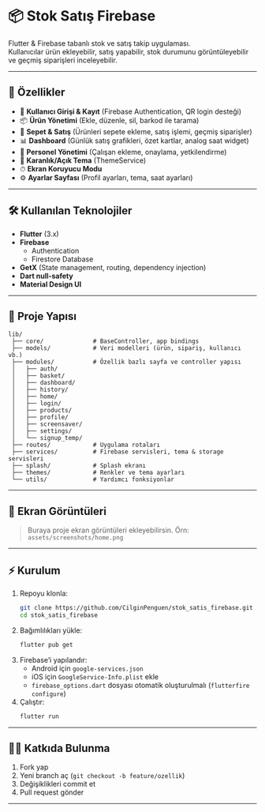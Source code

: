 
# 📦 Stok Satış Firebase

Flutter & Firebase tabanlı stok ve satış takip uygulaması.  
Kullanıcılar ürün ekleyebilir, satış yapabilir, stok durumunu görüntüleyebilir ve geçmiş siparişleri inceleyebilir.  

---

## 🚀 Özellikler
- 🔑 **Kullanıcı Girişi & Kayıt** (Firebase Authentication, QR login desteği)  
- 📦 **Ürün Yönetimi** (Ekle, düzenle, sil, barkod ile tarama)  
- 🛒 **Sepet & Satış** (Ürünleri sepete ekleme, satış işlemi, geçmiş siparişler)  
- 📊 **Dashboard** (Günlük satış grafikleri, özet kartlar, analog saat widget)  
- 👥 **Personel Yönetimi** (Çalışan ekleme, onaylama, yetkilendirme)  
- 🎨 **Karanlık/Açık Tema** (ThemeService)  
- ⏱ **Ekran Koruyucu Modu**  
- ⚙️ **Ayarlar Sayfası** (Profil ayarları, tema, saat ayarları)  

---

## 🛠 Kullanılan Teknolojiler
- **Flutter** (3.x)  
- **Firebase**  
  - Authentication  
  - Firestore Database  
- **GetX** (State management, routing, dependency injection)  
- **Dart null-safety**  
- **Material Design UI**  

---

## 📂 Proje Yapısı
```
lib/
 ├── core/              # BaseController, app bindings
 ├── models/            # Veri modelleri (ürün, sipariş, kullanıcı vb.)
 ├── modules/           # Özellik bazlı sayfa ve controller yapısı
 │   ├── auth/          
 │   ├── basket/
 │   ├── dashboard/
 │   ├── history/
 │   ├── home/
 │   ├── login/
 │   ├── products/
 │   ├── profile/
 │   ├── screensaver/
 │   ├── settings/
 │   └── signup_temp/
 ├── routes/            # Uygulama rotaları
 ├── services/          # Firebase servisleri, tema & storage servisleri
 ├── splash/            # Splash ekranı
 ├── themes/            # Renkler ve tema ayarları
 └── utils/             # Yardımcı fonksiyonlar
```

---

## 📸 Ekran Görüntüleri
> Buraya proje ekran görüntüleri ekleyebilirsin. Örn: `assets/screenshots/home.png`

---

## ⚡ Kurulum
1. Repoyu klonla:
   ```bash
   git clone https://github.com/CilginPenguen/stok_satis_firebase.git
   cd stok_satis_firebase
   ```
2. Bağımlılıkları yükle:
   ```bash
   flutter pub get
   ```
3. Firebase’i yapılandır:  
   - Android için `google-services.json`  
   - iOS için `GoogleService-Info.plist` ekle  
   - `firebase_options.dart` dosyası otomatik oluşturulmalı (`flutterfire configure`)  
4. Çalıştır:
   ```bash
   flutter run
   ```

---

## 👨‍💻 Katkıda Bulunma
1. Fork yap  
2. Yeni branch aç (`git checkout -b feature/ozellik`)  
3. Değişiklikleri commit et  
4. Pull request gönder  

---
